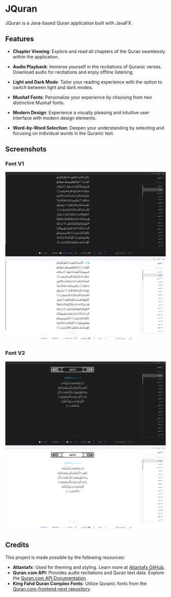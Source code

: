 # JQuran

JQuran is a Java-based Quran application built with JavaFX.

## Features

- **Chapter Viewing**: Explore and read all chapters of the Quran seamlessly within the application.

- **Audio Playback**: Immerse yourself in the recitations of Quranic verses. Download audio for recitations and enjoy offline listening.

- **Light and Dark Mode**: Tailor your reading experience with the option to switch between light and dark modes.

- **Mushaf Fonts**: Personalize your experience by choosing from two distinctive Mushaf fonts.

- **Modern Design**: Experience a visually pleasing and intuitive user interface with modern design elements.

- **Word-by-Word Selection**: Deepen your understanding by selecting and focusing on individual words in the Quranic text.

## Screenshots

### Font V1

![img.png](screenshots/v1%20dark.png)
![img.png](screenshots/v1%20light.png)

### Font V2
![img.png](screenshots/v2%20dark.png)
![img.png](screenshots/v2%20light.png)

## Credits

This project is made possible by the following resources:
- **Atlantafx**: Used for theming and styling. Learn more at [Atlantafx GitHub](https://github.com/mkpaz/atlantafx).
- **Quran.com API:** Provides audio recitations and Quran text data. Explore the [Quran.com API Documentation](https://quran.foundation/docs/quran/).
- **King Fahd Quran Complex Fonts**: Utilize Quranic fonts from the [Quran.com-frontend-next repository](https://github.com/quran/quran.com-frontend-next/tree/master/public/fonts/quran/hafs).
